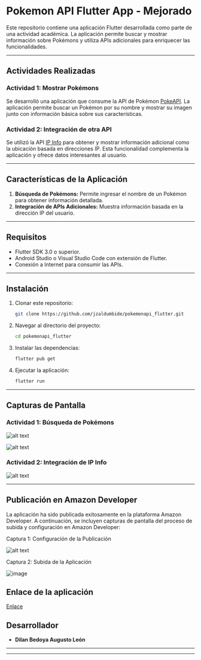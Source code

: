 # Pokemon API Flutter App - Mejorado

Este repositorio contiene una aplicación Flutter desarrollada como parte de una actividad académica. La aplicación permite buscar y mostrar información sobre Pokémons y utiliza APIs adicionales para enriquecer las funcionalidades.

---

## Actividades Realizadas

### Actividad 1: Mostrar Pokémons

Se desarrolló una aplicación que consume la API de Pokémon [PokeAPI](https://pokeapi.co/). La aplicación permite buscar un Pokémon por su nombre y mostrar su imagen junto con información básica sobre sus características.

### Actividad 2: Integración de otra API

Se utilizó la API [IP Info](https://ipinfo.io/) para obtener y mostrar información adicional como la ubicación basada en direcciones IP. Esta funcionalidad complementa la aplicación y ofrece datos interesantes al usuario.

---

## Características de la Aplicación

1. **Búsqueda de Pokémons:** Permite ingresar el nombre de un Pokémon para obtener información detallada.
2. **Integración de APIs Adicionales:** Muestra información basada en la dirección IP del usuario.
---

## Requisitos

- Flutter SDK 3.0 o superior.
- Android Studio o Visual Studio Code con extensión de Flutter.
- Conexión a Internet para consumir las APIs.

---

## Instalación

1. Clonar este repositorio:

   ```bash
   git clone https://github.com/jzaldumbide/pokemonapi_flutter.git
   ```

2. Navegar al directorio del proyecto:

   ```bash
   cd pokemonapi_flutter
   ```

3. Instalar las dependencias:

   ```bash
   flutter pub get
   ```

4. Ejecutar la aplicación:

   ```bash
   flutter run
   ```

---

## Capturas de Pantalla

### Actividad 1: Búsqueda de Pokémons

![alt text](image.png)

![alt text](image-1.png)
### Actividad 2: Integración de IP Info 

![alt text](image-2.png)


---
## Publicación en Amazon Developer

La aplicación ha sido publicada exitosamente en la plataforma Amazon Developer. A continuación, se incluyen capturas de pantalla del proceso de subida y configuración en Amazon Developer:

Captura 1: Configuración de la Publicación

![alt text](image-3.png)

Captura 2: Subida de la Aplicación

![image](https://github.com/user-attachments/assets/09f4ebb3-9c88-469f-883e-7f707b23d292)

## Enlace de la aplicación
[Enlace](https://www.amazon.com/gp/product/B0DS94RJNB)

## Desarrollador

- **Dilan Bedoya Augusto León**


---


---


